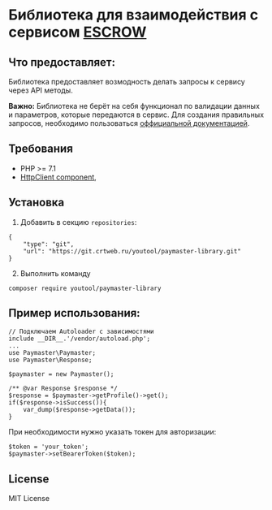 # Библиотека для взаимодействия с сервисом [ESCROW](https://guarantee.money)

## Что предоставляет:
Библиотека предоставляет возмодность делать запросы к сервису через API методы.

**Важно:**  Библиотека не берёт на себя функционал по валидации данных и параметров, которые передаются в сервис. Для создания правильных запросов, необходимо пользоваться [оффициальной документацией](https://guarantee.money/developers).

## Требования

* PHP >= 7.1
* [HttpClient component](https://github.com/symfony/http-client),

## Установка
1. Добавить в секцию ``repositories``:
```
{
    "type": "git",
    "url": "https://git.crtweb.ru/youtool/paymaster-library.git"
}
```

2. Выполнить команду 

```
composer require youtool/paymaster-library
```

## Пример использования:
```
// Подключаем Autoloader с зависимостями
include __DIR__.'/vendor/autoload.php'; 
...
use Paymaster\Paymaster;
use Paymaster\Response;

$paymaster = new Paymaster();

/** @var Response $response */
$response = $paymaster->getProfile()->get();
if($response->isSuccess()){
    var_dump($response->getData());
}
```
При необходимости нужно указать токен для авторизации:
```
$token = 'your_token';
$paymaster->setBearerToken($token);
```

## License

MIT License
